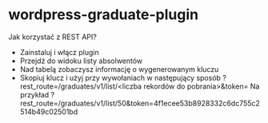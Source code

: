 # wordpress-graduate-plugin

Jak korzystać z REST API?
- Zainstaluj i włącz plugin
- Przejdź do widoku listy absolwentów
- Nad tabelą zobaczysz informację o wygenerowanym kluczu
- Skopiuj klucz i użyj przy wywołaniach w następujący sposób
?rest_route=/graduates/v1/list/<liczba rekordów do pobrania>&token=<Wygenerowany token>
Na przykład
?rest_route=/graduates/v1/list/50&token=4f1ecee53b8928332c6dc755c2514b49c02501bd
